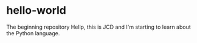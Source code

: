 # hello-world
The beginning repository
Hellp, this is JCD and I'm starting to learn about the Python language.
